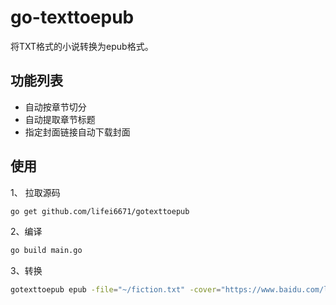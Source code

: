 # go-texttoepub

将TXT格式的小说转换为epub格式。

## 功能列表

- 自动按章节切分
- 自动提取章节标题
- 指定封面链接自动下载封面

## 使用

1、 拉取源码

```bash
go get github.com/lifei6671/gotexttoepub
```

2、编译

```bash
go build main.go
```

3、转换

```bash
gotexttoepub epub -file="~/fiction.txt" -cover="https://www.baidu.com/logo.img" -regexr="(^第.*?章.*)" -output="~/fiction.epub"
```